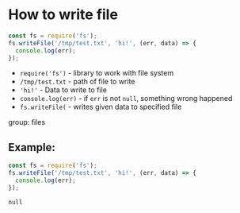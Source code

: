 # How to write file

```js
const fs = require('fs');
fs.writeFile('/tmp/test.txt', 'hi!', (err, data) => {
  console.log(err);
});
```

- `require('fs')` - library to work with file system
- `/tmp/test.txt` - path of file to write
- `'hi!'` - Data to write to file
- `console.log(err)` - if `err` is not `null`, something wrong happened
- `fs.writeFile(` - writes given data to specified file

group: files

## Example: 
```js
const fs = require('fs');
fs.writeFile('/tmp/test.txt', 'hi!', (err, data) => {
  console.log(err);
});
```
```
null

```

